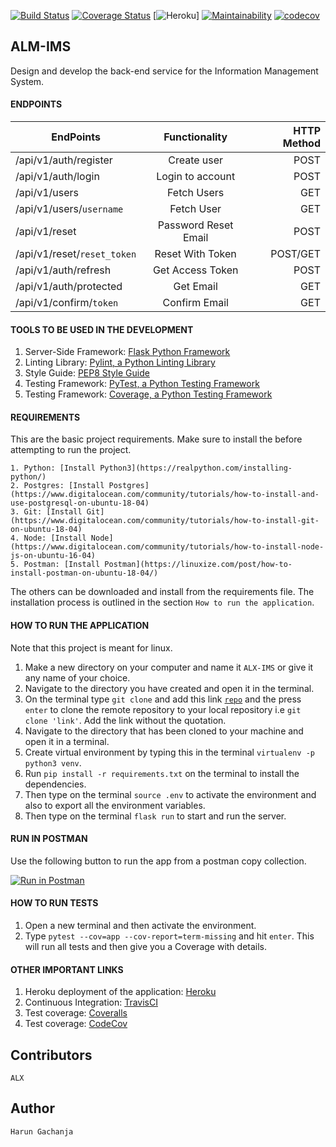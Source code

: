 [![Build Status](https://travis-ci.com/Arrotech/ALX-IMS.svg?branch=develop)](https://travis-ci.com/Arrotech/ALX-IMS) [![Coverage Status](https://coveralls.io/repos/github/Arrotech/ALX-IMS/badge.svg?branch=develop)](https://coveralls.io/github/Arrotech/ALX-IMS?branch=develop) [![Heroku](https://heroku-badge.herokuapp.com/?app=heroku-badge)] [![Maintainability](https://api.codeclimate.com/v1/badges/22a834de460f5310d730/maintainability)](https://codeclimate.com/github/Arrotech/ALX-IMS/maintainability) [![codecov](https://codecov.io/gh/Arrotech/ALX-IMS/branch/develop/graph/badge.svg)](https://codecov.io/gh/Arrotech/ALX-IMS)


## ALM-IMS

Design and develop the back-end service for the Information Management System.

#### ENDPOINTS

| EndPoints                     |           Functionality            | HTTP Method |
| ----------------------------- | :--------------------------------: | ----------: |
| /api/v1/auth/register         |            Create user             |        POST |
| /api/v1/auth/login            |          Login to account          |         POST |
| /api/v1/users                 |             Fetch Users            |        GET |
| /api/v1/users/`username`      |          Fetch User                |         GET |
| /api/v1/reset                 |           Password Reset Email     |         POST |
| /api/v1/reset/`reset_token`   |            Reset With Token        |         POST/GET |
| /api/v1/auth/refresh          |           Get Access Token         |      POST   |
| /api/v1/auth/protected        |       Get Email                    |         GET |
| /api/v1/confirm/`token`       |              Confirm Email         |        GET  |

#### TOOLS TO BE USED IN THE DEVELOPMENT

1. Server-Side Framework: [Flask Python Framework](http://flask.pocoo.org/)
2. Linting Library: [Pylint, a Python Linting Library](https://www.pylint.org/)
3. Style Guide: [PEP8 Style Guide](https://www.python.org/dev/peps/pep-0008/)
4. Testing Framework: [PyTest, a Python Testing Framework](https://docs.pytest.org/en/latest/)
5. Testing Framework: [Coverage, a Python Testing Framework](https://coverage.readthedocs.io/en/v4.5.x/)

#### REQUIREMENTS

This are the basic project requirements. Make sure to install the before attempting to run the project.

    1. Python: [Install Python3](https://realpython.com/installing-python/)
    2. Postgres: [Install Postgres](https://www.digitalocean.com/community/tutorials/how-to-install-and-use-postgresql-on-ubuntu-18-04)
    3. Git: [Install Git](https://www.digitalocean.com/community/tutorials/how-to-install-git-on-ubuntu-18-04)
    4. Node: [Install Node](https://www.digitalocean.com/community/tutorials/how-to-install-node-js-on-ubuntu-16-04)
    5. Postman: [Install Postman](https://linuxize.com/post/how-to-install-postman-on-ubuntu-18-04/)

The others can be downloaded and install from the requirements file. The installation process is outlined in the section `How to run the application`.

#### HOW TO RUN THE APPLICATION

Note that this project is meant for linux.

1.  Make a new directory on your computer and name it `ALX-IMS` or give it any name of your choice.
2.  Navigate to the directory you have created and open it in the terminal.
3.  On the terminal type `git clone` and add this link <code>[repo](https://github.com/Arrotech/ALX-IMS/)</code> and the press `enter` to clone the remote repository to your local repository i.e `git clone 'link'`. Add the link without the quotation.
4.  Navigate to the directory that has been cloned to your machine and open it in a terminal.
5.  Create virtual environment by typing this in the terminal `virtualenv -p python3 venv`.
6.  Run `pip install -r requirements.txt` on the terminal to install the dependencies.
7.  Then type on the terminal `source .env` to activate the environment and also to export all the environment variables.
8.  Then type on the terminal `flask run` to start and run the server.

#### RUN IN POSTMAN

Use the following button to run the app from a postman copy collection.

[![Run in Postman](https://run.pstmn.io/button.svg)](https://app.getpostman.com/run-collection/019962cfc8b440792425)

#### HOW TO RUN TESTS

1.  Open a new terminal and then activate the environment.
2.  Type `pytest --cov=app --cov-report=term-missing` and hit `enter`. This will run all tests and then give you a Coverage with details.

#### OTHER IMPORTANT LINKS

1.  Heroku deployment of the application: [Heroku](https://alx-ims.herokuapp.com/)
2.  Continuous Integration: [TravisCI](https://travis-ci.com/github/Arrotech/ALX-IMS)
2.  Test coverage: [Coveralls](https://coveralls.io/github/Arrotech/ALX-IMS)
2.  Test coverage: [CodeCov](https://codecov.io/gh/Arrotech/ALX-IMS)

## Contributors

    ALX

## Author

    Harun Gachanja